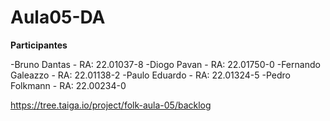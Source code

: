 # Aula05-DA

**Participantes**

 -Bruno Dantas - RA: 22.01037-8
 -Diogo Pavan - RA: 22.01750-0
 -Fernando Galeazzo - RA: 22.01138-2 
 -Paulo Eduardo - RA: 22.01324-5
 -Pedro Folkmann - RA: 22.00234-0

https://tree.taiga.io/project/folk-aula-05/backlog

